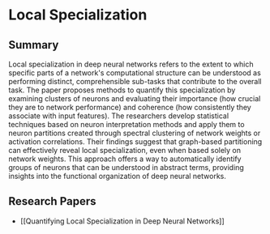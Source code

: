 # Local Specialization

## Summary
 Local specialization in deep neural networks refers to the extent to which specific parts of a network's computational structure can be understood as performing distinct, comprehensible sub-tasks that contribute to the overall task. The paper proposes methods to quantify this specialization by examining clusters of neurons and evaluating their importance (how crucial they are to network performance) and coherence (how consistently they associate with input features). The researchers develop statistical techniques based on neuron interpretation methods and apply them to neuron partitions created through spectral clustering of network weights or activation correlations. Their findings suggest that graph-based partitioning can effectively reveal local specialization, even when based solely on network weights. This approach offers a way to automatically identify groups of neurons that can be understood in abstract terms, providing insights into the functional organization of deep neural networks.
## Research Papers

- [[Quantifying Local Specialization in Deep Neural Networks]]
